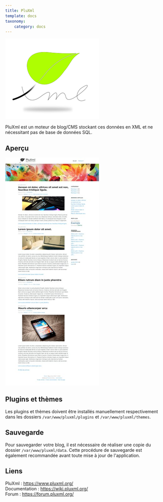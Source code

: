 ```yaml
---
title: PluXml
template: docs
taxonomy:
    category: docs
---
```


![PluXml_logo](images/PluXml_logo.png)

PluXml est un moteur de blog/CMS stockant ces données en XML et ne nécessitant pas de base de données SQL.

## Aperçu

![PluXml_screenshot](images/PluXml_screenshot.jpg)

## Plugins et thèmes

Les plugins et thèmes doivent être installés manuellement respectivement dans les dossiers `/var/www/pluxml/plugins` et `/var/www/pluxml/themes`.

## Sauvegarde

Pour sauvegarder votre blog, il est nécessaire de réaliser une copie du dossier `/var/www/pluxml/data`. Cette procédure de sauvegarde est également recommandée avant toute mise à jour de l'application.

## Liens

PluXml : https://www.pluxml.org/  
Documentation : https://wiki.pluxml.org/  
Forum : https://forum.pluxml.org/
